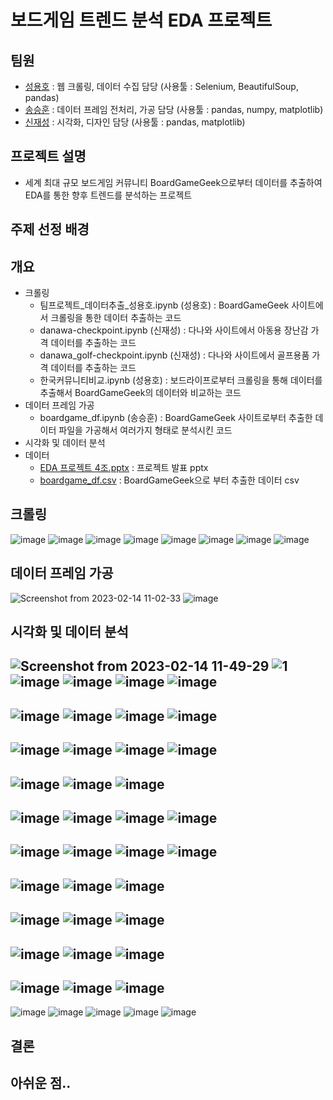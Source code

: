 # 보드게임 트렌드 분석 EDA 프로젝트
## 팀원
  - [성용호](https://github.com/yongho0166) : 웹 크롤링, 데이터 수집 담당 (사용툴 : Selenium, BeautifulSoup, pandas)
  - [송승훈](https://github.com/Song-Seng-Hun) : 데이터 프레임 전처리, 가공 담당 (사용툴 : pandas, numpy, matplotlib)
  - [신재성](https://github.com/JaeseongShin) : 시각화, 디자인 담당 (사용툴 : pandas, matplotlib)
## 프로젝트 설명
  - 세계 최대 규모 보드게임 커뮤니티 BoardGameGeek으로부터 데이터를 추출하여 EDA를 통한 향후 트렌드를 분석하는 프로젝트
## 주제 선정 배경

## 개요
- 크롤링
  - 팀프로젝트_데이터추출_성용호.ipynb (성용호) : BoardGameGeek 사이트에서 크롤링을 통한 데이터 추출하는 코드
  - danawa-checkpoint.ipynb (신재성) : 다나와 사이트에서 아동용 장난감 가격 데이터를 추출하는 코드
  - danawa_golf-checkpoint.ipynb (신재성) : 다나와 사이트에서 골프용품 가격 데이터를 추출하는 코드
  - 한국커뮤니티비교.ipynb (성용호) : 보드라이프로부터 크롤링을 통해 데이터를 추출해서 BoardGameGeek의 데이터와 비교하는 코드
- 데이터 프레임 가공
  - boardgame_df.ipynb (송승훈) :  BoardGameGeek 사이트로부터 추출한 데이터 파일을 가공해서 여러가지 형태로 분석시킨 코드
- 시각화 및 데이터 분석
- 데이터
  - [EDA 프로젝트 4조.pptx](https://docs.google.com/presentation/d/1Jpa3Q-Jw3U8QfQBKJXx9b5tj16xVT1cg/edit?usp=sharing&ouid=104392179046615871789&rtpof=true&sd=true) : 프로젝트 발표 pptx
  - [boardgame_df.csv](https://docs.google.com/spreadsheets/d/1of4LKgRJSekfG7D7MoW_KL99-QCkCMQ1V7dfKt4_dZI/edit?usp=sharing) : BoardGameGeek으로 부터 추출한 데이터 csv
## 크롤링
![image](https://user-images.githubusercontent.com/69943723/218630454-c1df86fb-af02-4703-9e4c-1525b915fa16.png)
![image](https://user-images.githubusercontent.com/69943723/218630391-dd95b69f-80a7-4693-8ad2-e7ef474d7586.png)
![image](https://user-images.githubusercontent.com/69943723/218630720-f15006d5-e798-491a-a9cc-941e6219dd6b.png)
![image](https://user-images.githubusercontent.com/69943723/218630734-6544e07b-12b0-417f-86ed-febea9805c44.png)
![image](https://user-images.githubusercontent.com/69943723/218630747-bb91bd93-2b2b-4384-9a5a-146d1183c09d.png)
![image](https://user-images.githubusercontent.com/69943723/218630756-b48fb2d4-4a8e-464e-a05f-4379fc305918.png)
![image](https://user-images.githubusercontent.com/69943723/218630769-36fcac7a-3709-458c-bb02-530071451832.png)
![image](https://user-images.githubusercontent.com/69943723/218630787-445c1a1b-6a8b-4c98-b8c3-62886582f3a8.png)

## 데이터 프레임 가공
![Screenshot from 2023-02-14 11-02-33](https://user-images.githubusercontent.com/69943723/218619754-172d5527-52eb-43c3-b17f-f9b1a9f1c7b0.png)
![image](https://user-images.githubusercontent.com/69943723/218629585-a0209995-07d3-4303-b9b5-672dfc7d32fa.png)

## 시각화 및 데이터 분석
![Screenshot from 2023-02-14 11-49-29](https://user-images.githubusercontent.com/69943723/218626290-80e5afd1-f445-4fa0-a83a-2c2b8e64859e.png)
![1](https://user-images.githubusercontent.com/69943723/218626628-71144b2a-4013-4728-a7f5-4945147daf4b.png)
![image](https://user-images.githubusercontent.com/69943723/218626750-1ae9fca3-45b8-4a5f-885c-4c0f17f91298.png)
![image](https://user-images.githubusercontent.com/69943723/218628931-37270f6f-b05e-4a8e-b43d-695d157a4f2e.png)
![image](https://user-images.githubusercontent.com/69943723/218626844-4c7d27dd-dfbb-4fcc-999e-867d1f368cb1.png)
![image](https://user-images.githubusercontent.com/69943723/218626991-1312accf-e25c-42ed-b2ca-9ae20aee19fe.png)
---
![image](https://user-images.githubusercontent.com/69943723/218628769-10d2c79c-9a6f-4ec6-a0b5-f15557fff1a6.png)
![image](https://user-images.githubusercontent.com/69943723/218629284-30cf3cb5-7096-40b9-8898-93b69942adf9.png)
![image](https://user-images.githubusercontent.com/69943723/218628808-0f05dd02-523a-4ca4-a3c0-cedffd4fd207.png)
![image](https://user-images.githubusercontent.com/69943723/218628827-26f4ffa7-ee30-4300-836f-0357e015f84a.png)
---
![image](https://user-images.githubusercontent.com/69943723/218629317-4484a5c5-da9b-4f89-aeba-d0e7a3398810.png)
![image](https://user-images.githubusercontent.com/69943723/218629347-1cd7df13-8c7e-4c39-a0a4-c79421246528.png)
![image](https://user-images.githubusercontent.com/69943723/218629369-6e2640a6-b2ca-474a-9f83-fb5a796d5802.png)
![image](https://user-images.githubusercontent.com/69943723/218629387-8259eccc-3007-4b8d-bb2e-377c64c60530.png)
---
![image](https://user-images.githubusercontent.com/69943723/218629446-607debec-38e2-49e0-800b-c5d4da2b9825.png)
![image](https://user-images.githubusercontent.com/69943723/218629467-ca93405d-0c3e-4257-8843-f59c5c398bb6.png)
![image](https://user-images.githubusercontent.com/69943723/218629476-4a6ad435-432d-4efe-935f-def6256094aa.png)
---
![image](https://user-images.githubusercontent.com/69943723/218629491-92c5903b-53f0-4a92-adc1-cc6ed4697809.png)
![image](https://user-images.githubusercontent.com/69943723/218629522-b52244c0-894d-42d9-8208-e8a2e3f8d7ff.png)
![image](https://user-images.githubusercontent.com/69943723/218629550-bb1923d1-4a8a-4d66-b1b2-b23315a75af7.png)
![image](https://user-images.githubusercontent.com/69943723/218629562-7423ef49-dc6c-490d-9b14-60a5bea11659.png)
---
![image](https://user-images.githubusercontent.com/69943723/218629611-a2f72028-dece-4f8d-81f9-4617bf82a868.png)
![image](https://user-images.githubusercontent.com/69943723/218629627-9a8cf636-4364-43e7-be6a-c05117d2299e.png)
![image](https://user-images.githubusercontent.com/69943723/218629747-ffc3ec41-30f2-427e-a1ba-6c34b6ce9941.png)
![image](https://user-images.githubusercontent.com/69943723/218629757-cc00a465-2581-44aa-b1da-79c0af9d7ed3.png)
---
![image](https://user-images.githubusercontent.com/69943723/218629781-14695603-c274-4bf1-b5eb-a2251daaca3e.png)
![image](https://user-images.githubusercontent.com/69943723/218629795-b59af133-bce5-4dcd-99aa-0ce680cb4176.png)
![image](https://user-images.githubusercontent.com/69943723/218629805-346064ec-9075-4cd4-b771-0e0c0cdb7a89.png)
---
![image](https://user-images.githubusercontent.com/69943723/218629820-20d0e0bf-1b58-4538-8309-4cabed169801.png)
![image](https://user-images.githubusercontent.com/69943723/218629839-c16fc9fe-e4bd-4b39-8b60-c0c043280b96.png)
![image](https://user-images.githubusercontent.com/69943723/218629853-2878b17b-3133-406d-8aa7-bc4745da73f0.png)
---
![image](https://user-images.githubusercontent.com/69943723/218629868-d3cebbbc-afc3-44f8-bb41-6326dde8f00f.png)
![image](https://user-images.githubusercontent.com/69943723/218629881-00fed89e-33b7-4b59-92c7-5c1dc54a42f5.png)
![image](https://user-images.githubusercontent.com/69943723/218629894-b3955433-6107-4afd-83cf-d21a2ca57bef.png)
---
![image](https://user-images.githubusercontent.com/69943723/218629911-3880a342-4857-4351-a9f4-23928a9967b1.png)
![image](https://user-images.githubusercontent.com/69943723/218629923-034bc2e7-9f0d-4a7a-a216-9686978880c8.png)
![image](https://user-images.githubusercontent.com/69943723/218629941-db3c6834-f641-4bb0-a44e-585215184d98.png)
---
![image](https://user-images.githubusercontent.com/69943723/218629965-b9e9fff5-3406-4942-9f49-b2b36a8aa6a3.png)
![image](https://user-images.githubusercontent.com/69943723/218629972-a69edafe-52af-4421-a363-29b66595f98a.png)
![image](https://user-images.githubusercontent.com/69943723/218629980-5a08a440-dc49-4838-9715-f4c6fc3a25c6.png)
![image](https://user-images.githubusercontent.com/69943723/218629989-d780029e-f034-44fc-b05a-0e02f51947be.png)
![image](https://user-images.githubusercontent.com/69943723/218629997-b4aed981-81b6-49ea-aa56-29822796a990.png)
## 결론
## 아쉬운 점..
